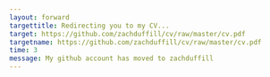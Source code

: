 ```yaml
---
layout: forward
targettitle: Redirecting you to my CV...
target: https://github.com/zachduffill/cv/raw/master/cv.pdf
targetname: https://github.com/zachduffill/cv/raw/master/cv.pdf
time: 3
message: My github account has moved to zachduffill
---
```

